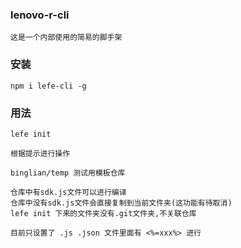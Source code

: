 ### lenovo-r-cli

```
这是一个内部使用的简易的脚手架
```

### 安装

```
npm i lefe-cli -g
```

### 用法

```
lefe init

根据提示进行操作

binglian/temp 测试用模板仓库

仓库中有sdk.js文件可以进行编译
仓库中没有sdk.js文件会直接复制到当前文件夹(这功能有待取消)
lefe init 下来的文件夹没有.git文件夹,不关联仓库

目前只设置了 .js .json 文件里面有 <%=xxx%> 进行


```

